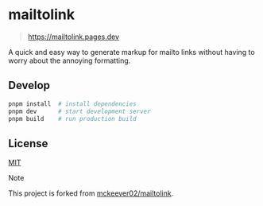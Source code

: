 # mailtolink

> <https://mailtolink.pages.dev>

A quick and easy way to generate markup for mailto links without having to worry about the annoying formatting.

## Develop

```sh
pnpm install  # install dependencies
pnpm dev      # start development server
pnpm build    # run production build
```

## License

[MIT](LICENSE)

> [!NOTE]
> This project is forked from [mckeever02/mailtolink](https://github.com/mckeever02/mailtolink).
